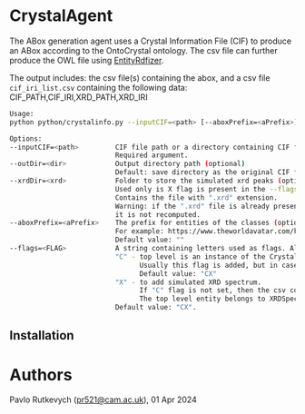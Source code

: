 # CrystalAgent

The ABox generation agent uses a Crystal Information File (CIF) to produce
an ABox according to the OntoCrystal ontology.
The csv file can further produce the OWL file using
[EntityRdfizer](https://github.com/cambridge-cares/TheWorldAvatar/tree/main/EntityRDFizer).

The output includes: the csv file(s) containing the abox, and a csv file
`cif_iri_list.csv` containing the following data:
CIF_PATH,CIF_IRI,XRD_PATH,XRD_IRI

```bash
Usage:
python python/crystalinfo.py --inputCIF=<path> [--aboxPrefix=<aPrefix>] [--outDir=<>] [--xrdDir] [--flag=]

Options:
--inputCIF=<path>         CIF file path or a directory containing CIF files.
                          Required argument.
--outDir=<dir>            Output directory path (optional)
                          Default: save directory as the original CIF file.
--xrdDir=<xrd>            Folder to store the simulated xrd peaks (optional).
                          Used only is X flag is present in the --flags argument.
                          Contains the file with ".xrd" extension.
                          Warning: if the ".xrd" file is already present in the <xrd> directory,
                          it is not recomputed.
--aboxPrefix=<aPrefix>    The prefix for entities of the classes (optional).
                          For example: https://www.theworldavatar.com/kg/cifdata/.
                          Default value: ""
--flags=<FLAG>            A string containing letters used as flags. Allowed letters:
                          "C" - top level is an instance of the CrystalInformation class.
                                Usually this flag is added, but in case of pure XRD database
                                Default value: "CX"
                          "X" - to add simulated XRD spectrum.
                                If "C" flag is not set, then the csv contains only the XRD data.
                                The top level entity belongs to XRDSpectrum class
                          Default value: "CX".

```

## Installation

# Authors #
Pavlo Rutkevych (pr521@cam.ac.uk), 01 Apr 2024





